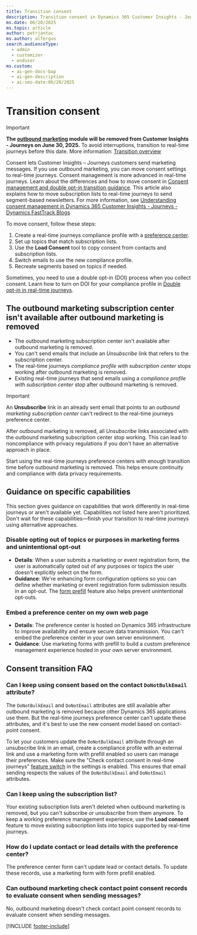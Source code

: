 ```yaml
---
title: Transition consent
description: Transition consent in Dynamics 365 Customer Insights - Journeys to real-time journeys. Learn key steps, avoid interruptions, and stay compliant. Start your move today.
ms.date: 06/20/2025
ms.topic: article
author: petrjantac
ms.author: alfergus
search.audienceType:
  - admin
  - customizer
  - enduser
ms.custom:
  - ai-gen-docs-bap
  - ai-gen-description
  - ai-seo-date:06/20/2025
---
```


# Transition consent

> [!IMPORTANT]
> **The [outbound marketing](user-guide.md) module will be removed from Customer Insights - Journeys on June 30, 2025.** To avoid interruptions, transition to real-time journeys before this date. More information: [Transition overview](transition-overview.md)

Consent lets Customer Insights – Journeys customers send marketing messages. If you use outbound marketing, you can move consent settings to real-time journeys. Consent management is more advanced in real-time journeys. Learn about the differences and how to move consent in [Consent management and double opt-in transition guidance](real-time-marketing-consent-transition.md). This article also explains how to move subscription lists to real-time journeys to send segment-based newsletters. For more information, see [Understanding consent management in Dynamics 365 Customer Insights - Journeys - Dynamics FastTrack Blogs](https://community.dynamics.com/blogs/post/?postid=8b2a4ee8-1069-ee11-a81c-000d3a7a1a66)

To move consent, follow these steps:

1. Create a real-time journeys compliance profile with a [preference center](real-time-marketing-preference-centers.md).
1. Set up topics that match subscription lists.
1. Use the **Load Consent** tool to copy consent from contacts and subscription lists.
1. Switch emails to use the new compliance profile.
1. Recreate segments based on topics if needed.

Sometimes, you need to use a double opt-in (DOI) process when you collect consent. Learn how to turn on DOI for your compliance profile in [Double opt-in in real-time journeys](real-time-marketing-double-opt-in.md).

## The outbound marketing subscription center isn't available after outbound marketing is removed

- The outbound marketing subscription center isn't available after outbound marketing is removed.
- You can't send emails that include an *Unsubscribe* link that refers to the subscription center.
- The real-time journeys *compliance profile with subscription center* stops working after outbound marketing is removed.
- Existing real-time journeys that send emails using a *compliance profile with subscription center* stop after outbound marketing is removed.

> [!IMPORTANT]
> An **Unsubscribe** link in an already sent email that points to an *outbound marketing subscription center* can't redirect to the real-time journeys preference center.
>
> After outbound marketing is removed, all *Unsubscribe* links associated with the outbound marketing subscription center stop working. This can lead to noncompliance with privacy regulations if you don't have an alternative approach in place.
>
> Start using the real-time journeys preference centers with enough transition time before outbound marketing is removed. This helps ensure continuity and compliance with data privacy requirements.

## Guidance on specific capabilities

This section gives guidance on capabilities that work differently in real-time journeys or aren't available yet. Capabilities not listed here aren't prioritized. Don't wait for these capabilities—finish your transition to real-time journeys using alternative approaches.

### Disable opting out of topics or purposes in marketing forms and unintentional opt-out

- **Details**: When a user submits a marketing or event registration form, the user is automatically opted out of any purposes or topics the user doesn't explicitly select on the form.
- **Guidance**: We're enhancing form configuration options so you can define whether marketing or event registration form submission results in an opt-out. The [form prefill](real-time-marketing-form-prefill.md) feature also helps prevent unintentional opt-outs.

### Embed a preference center on my own web page

- **Details**: The preference center is hosted on Dynamics 365 infrastructure to improve availability and ensure secure data transmission. You can't embed the preference center in your own server environment.
- **Guidance**: Use marketing forms with prefill to build a custom preference management experience hosted in your own server environment.

## Consent transition FAQ

### Can I keep using consent based on the contact `DoNotBulkEmail` attribute?

The `DoNotBulkEmail` and `DoNotEmail` attributes are still available after outbound marketing is removed because other Dynamics 365 applications use them. But the real-time journeys preference center can't update these attributes, and it's best to use the new consent model based on contact-point consent.

To let your customers update the `DoNotBulkEmail` attribute through an unsubscribe link in an email, create a compliance profile with an external link and use a marketing form with prefill enabled so users can manage their preferences. Make sure the "Check contact consent in real-time journeys" [feature switch](admin-feature-switches.md) in the settings is enabled. This ensures that email sending respects the values of the `DoNotBulkEmail` and `DoNotEmail` attributes.

### Can I keep using the subscription list?

Your existing subscription lists aren't deleted when outbound marketing is removed, but you can't subscribe or unsubscribe from them anymore. To keep a working preference management experience, use the **Load consent** feature to move existing subscription lists into topics supported by real-time journeys.

### How do I update contact or lead details with the preference center?

The preference center form can't update lead or contact details. To update these records, use a marketing form with form prefill enabled.

### Can outbound marketing check contact point consent records to evaluate consent when sending messages?

No, outbound marketing doesn't check contact point consent records to evaluate consent when sending messages.

[!INCLUDE [footer-include](./includes/footer-banner.md)]
